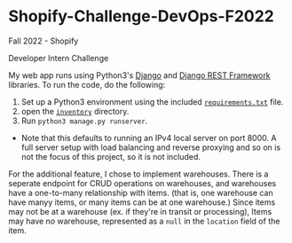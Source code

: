 # Shopify-Challenge-DevOps-F2022

Fall 2022 - Shopify

Developer Intern Challenge

My web app runs using Python3's [Django](https://www.djangoproject.com/) and [Django REST Framework](https://www.django-rest-framework.org/) libraries. To run the code, do the following:
1. Set up a Python3 environment using the included [`requirements.txt`](./requirements.txt) file.
2. open the [`inventory`](./inventory) directory.
3. Run `python3 manage.py runserver`.
* Note that this defaults to running an IPv4 local server on port 8000. A full server setup with load balancing and reverse proxying and so on is not the focus of this project, so it is not included.

For the additional feature, I chose to implement warehouses. 
There is a seperate endpoint for CRUD operations on warehouses, and warehouses have a one-to-many relationship with items. (that is, one warehouse can have manyy items, or many items can be at one warehouse.) 
Since items may not be at a warehouse (ex. if they're in transit or processing), Items may have *no* warehouse, represented as a `null` in the `location` field of the item.

